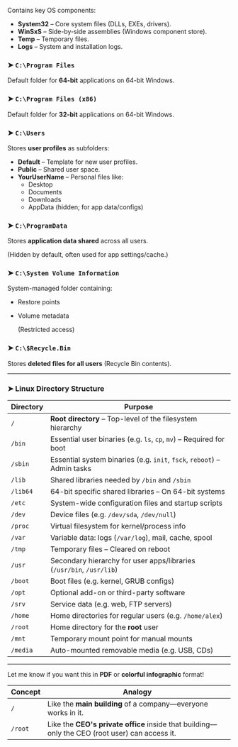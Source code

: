 


Contains key OS components:

- **System32** – Core system files (DLLs, EXEs, drivers).
- **WinSxS** – Side-by-side assemblies (Windows component store).
- **Temp** – Temporary files.
- **Logs** – System and installation logs.

### ➤ `C:\Program Files`

Default folder for **64-bit** applications on 64-bit Windows.

### ➤ `C:\Program Files (x86)`

Default folder for **32-bit** applications on 64-bit Windows.

### ➤ `C:\Users`

Stores **user profiles** as subfolders:

- **Default** – Template for new user profiles.
- **Public** – Shared user space.
- **YourUserName** – Personal files like:
    - Desktop
    - Documents
    - Downloads
    - AppData (hidden; for app data/configs)

### ➤ `C:\ProgramData`

Stores **application data shared** across all users.

(Hidden by default, often used for app settings/cache.)

### ➤ `C:\System Volume Information`

System-managed folder containing:

- Restore points
- Volume metadata
    
    (Restricted access)
    

### ➤ `C:\$Recycle.Bin`

Stores **deleted files for all users** (Recycle Bin contents).

---

### **➤ Linux Directory Structure**

| **Directory** | **Purpose** |
| --- | --- |
| `/` | **Root directory** – Top-level of the filesystem hierarchy |
| `/bin` | Essential user binaries (e.g. `ls`, `cp`, `mv`) – Required for boot |
| `/sbin` | Essential system binaries (e.g. `init`, `fsck`, `reboot`) – Admin tasks |
| `/lib` | Shared libraries needed by `/bin` and `/sbin` |
| `/lib64` | 64-bit specific shared libraries – On 64-bit systems |
| `/etc` | System-wide configuration files and startup scripts |
| `/dev` | Device files (e.g. `/dev/sda`, `/dev/null`) |
| `/proc` | Virtual filesystem for kernel/process info |
| `/var` | Variable data: logs (`/var/log`), mail, cache, spool |
| `/tmp` | Temporary files – Cleared on reboot |
| `/usr` | Secondary hierarchy for user apps/libraries (`/usr/bin`, `/usr/lib`) |
| `/boot` | Boot files (e.g. kernel, GRUB configs) |
| `/opt` | Optional add-on or third-party software |
| `/srv` | Service data (e.g. web, FTP servers) |
| `/home` | Home directories for regular users (e.g. `/home/alex`) |
| `/root` | Home directory for the **root** user |
| `/mnt` | Temporary mount point for manual mounts |
| `/media` | Auto-mounted removable media (e.g. USB, CDs) |

---

Let me know if you want this in **PDF** or **colorful infographic** format!

| Concept | Analogy |
| --- | --- |
| `/` | Like the **main building** of a company—everyone works in it. |
| `/root` | Like the **CEO's private office** inside that building—only the CEO (root user) can access it. |
